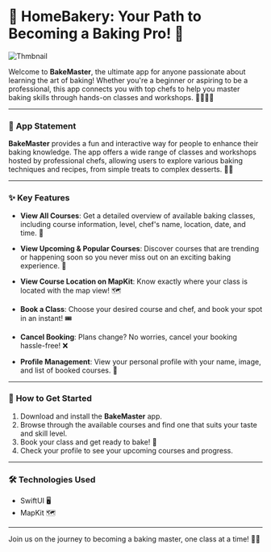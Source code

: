 # 🍰 **HomeBakery: Your Path to Becoming a Baking Pro!** 🍰
![Thmbnail](https://github.com/user-attachments/assets/3612d97d-acf8-4a0c-8b52-ca5dd6bbcc0c)





Welcome to **BakeMaster**, the ultimate app for anyone passionate about learning the art of baking! Whether you're a beginner or aspiring to be a professional, this app connects you with top chefs to help you master baking skills through hands-on classes and workshops. 👩‍🍳👨‍🍳

---

### 📝 **App Statement**

**BakeMaster** provides a fun and interactive way for people to enhance their baking knowledge. The app offers a wide range of classes and workshops hosted by professional chefs, allowing users to explore various baking techniques and recipes, from simple treats to complex desserts. 🍪🥐

---

### ✨ **Key Features**

- **View All Courses**: Get a detailed overview of available baking classes, including course information, level, chef's name, location, date, and time. 📅
  
- **View Upcoming & Popular Courses**: Discover courses that are trending or happening soon so you never miss out on an exciting baking experience. 🌟

- **View Course Location on MapKit**: Know exactly where your class is located with the map view! 🗺️

- **Book a Class**: Choose your desired course and chef, and book your spot in an instant! 🎟️

- **Cancel Booking**: Plans change? No worries, cancel your booking hassle-free! ❌

- **Profile Management**: View your personal profile with your name, image, and list of booked courses. 📸

---

### 🚀 **How to Get Started**

1. Download and install the **BakeMaster** app.
2. Browse through the available courses and find one that suits your taste and skill level.
3. Book your class and get ready to bake! 🍰
4. Check your profile to see your upcoming courses and progress.

---

### 🛠️ **Technologies Used**

- SwiftUI 🖥️
- MapKit 🗺️


---

Join us on the journey to becoming a baking master, one class at a time! 🍩🍓
